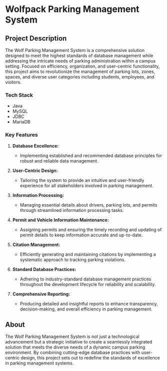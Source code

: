# Wolfpack Parking Management System

## Project Description

The Wolf Parking Management System is a comprehensive solution designed to meet the highest standards of database management while addressing the intricate needs of parking administration within a campus setting. Focused on efficiency, organization, and user-centric functionality, this project aims to revolutionize the management of parking lots, zones, spaces, and diverse user categories including students, employees, and visitors.

### Tech Stack
- Java
- MySQL
- JDBC
- MariaDB

### Key Features

1. **Database Excellence:**
   - Implementing established and recommended database principles for robust and reliable data management.

2. **User-Centric Design:**
   - Tailoring the system to provide an intuitive and user-friendly experience for all stakeholders involved in parking management.

3. **Information Processing:**
   - Managing essential details about drivers, parking lots, and permits through streamlined information processing tasks.

4. **Permit and Vehicle Information Maintenance:**
   - Assigning permits and ensuring the timely recording and updating of permit details to keep information accurate and up-to-date.

5. **Citation Management:**
   - Efficiently generating and maintaining citations by implementing a systematic approach to tracking parking violations.

6. **Standard Database Practices:**
   - Adhering to industry-standard database management practices throughout the development lifecycle for reliability and scalability.

7. **Comprehensive Reporting:**
   - Producing detailed and insightful reports to enhance transparency, decision-making, and overall efficiency in parking management.

## About

The Wolf Parking Management System is not just a technological advancement but a strategic initiative to create a seamlessly integrated solution that meets the diverse needs of a dynamic campus parking environment. By combining cutting-edge database practices with user-centric design, this project sets out to redefine the standards of excellence in parking management systems.
